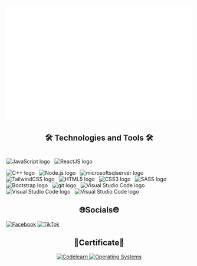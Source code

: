 <!-- TTTT -->
<a href="#" target="_blank">
  <img src="svg/TTTT.svg" width="1200" alt="TTTT0803" />
</a>

<h2 align="center">🛠 Technologies and Tools 🛠</h2>
<br>
<!-- https://simpleicons.org/ -->
<span><img src="https://img.shields.io/badge/JavaScript-282C34?logo=javascript&logoColor=F7DF1E" alt="JavaScript logo" title="JavaScript" height="25" /></span>
&nbsp;
<span><img src="https://img.shields.io/badge/ReactJS-282C34?logo=react&logoColor=61DAFB" alt="ReactJS logo" title="ReactJS" height="25" /></span>
&nbsp;

<span><img src="https://img.shields.io/badge/C++-282C34?logo=nuxt.js&logoColor=4FC08D" alt="C++ logo" title="C++" height="25" /></span>
&nbsp;
<span><img src="https://img.shields.io/badge/Node.js-282C34?logo=node.js&logoColor=00F200" alt="Node.js logo" title="Node.js" height="25" /></span>
&nbsp;
<span><img src="https://img.shields.io/badge/Microsoftsqlserver-282C34?logo=mongodb&logoColor=47A248" alt="microsoftsqlserver logo" title="microsoftsqlserver" height="25" /></span>
&nbsp;
<span><img src="https://img.shields.io/badge/Tailwind%20CSS-282C34?logo=tailwind-css&logoColor=38B2AC" alt="TailwindCSS logo" title="TailwindCSS" height="25" /></span>
&nbsp;
<span><img src="https://img.shields.io/badge/HTML5-282C34?logo=html5&logoColor=E34F26" alt="HTML5 logo" title="HTML5" height="25" /></span>
&nbsp;
<span><img src="https://img.shields.io/badge/CSS3-282C34?logo=css3&logoColor=1572B6" alt="CSS3 logo" title="CSS3" height="25" /></span>
&nbsp;
<span><img src="https://img.shields.io/badge/Sass-282C34?logo=sass&logoColor=CC6699" alt="SASS logo" title="SASS" height="25" /></span>
&nbsp;
<span><img src="https://img.shields.io/badge/Bootstrap-282C34?logo=bootstrap&logoColor=7952B3" alt="Bootstrap logo" title="Bootstrap" height="25" /></span>
&nbsp;
<span><img src="https://img.shields.io/badge/git-282C34?logo=git&logoColor=F05032" alt="git logo" title="git" height="25" /></span>
&nbsp;
<span><img src="https://img.shields.io/badge/VS%20Code-282C34?logo=visual-studio-code&logoColor=007ACC" alt="Visual Studio Code logo" title="Visual Studio Code" height="25" /></span>
&nbsp;
<span><img src="https://img.shields.io/badge/laravel-282C34?logo=laravel&logoColor=F7DF1E" alt="Visual Studio Code logo" title="Visual Studio Code" height="25" /></span>
&nbsp;
<span><img src="https://img.shields.io/badge/php-282C34?logo=php&logoColor=F7DF1E" alt="Visual Studio Code logo" title="Visual Studio Code" height="25" /></span>
&nbsp;

<h2 align="center">🌐Socials🌐</h2>

<!-- Social Media Links -->
[![Facebook](https://img.shields.io/badge/Facebook-%231877F2.svg?logo=Facebook&logoColor=white&style=for-the-badge)](https://www.facebook.com/trinhthi.thao.104?locale=vi_VN) 
[![TikTok](https://img.shields.io/badge/TikTok-%23000000.svg?logo=TikTok&logoColor=white&style=for-the-badge)](https://www.tiktok.com/@trinhthanhthao2k5)

<h2 align="center">📝Certificate📝</h2>
<p align="center">
  <a href="https://codelearn.io/share/3f1b853e-cff4-410a-ada0-74752999afd4">
    <img src="https://img.shields.io/badge/Codelearn%20C++(basic)-%231877F2.svg?&logoColor=white&style=for-the-badge&color=green" alt="Codelearn">
  </a>
   <a href="https://www.netacad.com/profile?tab=learningHistory">
    <img src="https://img.shields.io/badge/Operating%20Systems-%231877F2.svg?&logoColor=white&style=for-the-badge&color=yellow" alt="Operating Systems">
  </a>
</p>



